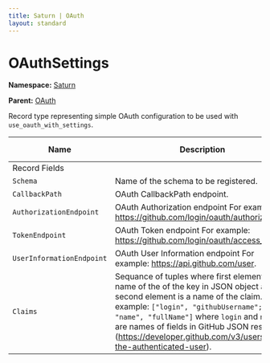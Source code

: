 ```yaml
---
title: Saturn | OAuth
layout: standard
---
```


# OAuthSettings

**Namespace:** [Saturn](./saturn.html)

**Parent:** [OAuth](./saturn-oauth.html)

Record type representing simple OAuth configuration to be used with `use_oauth_with_settings`.

| Name                      | Description                                                                                                                                                                                                                                                                                                                           | Implementation Link                                                                               |
|---------------------------|---------------------------------------------------------------------------------------------------------------------------------------------------------------------------------------------------------------------------------------------------------------------------------------------------------------------------------------|---------------------------------------------------------------------------------------------------|
| Record Fields             |                                                                                                                                                                                                                                                                                                                                       |                                                                                                   |
| `Schema`                  | Name of the schema to be registered.                                                                                                                                                                                                                                                                                                  | [link](https://github.com/SaturnFramework/Saturn/tree/master/src/Saturn/Authentication.fs#L23-23) |
| `CallbackPath`            | OAuth CallbackPath endpoint.                                                                                                                                                                                                                                                                                                          | [link](https://github.com/SaturnFramework/Saturn/tree/master/src/Saturn/Authentication.fs#L25-25) |
| `AuthorizationEndpoint`   | OAuth Authorization endpoint For example: https://github.com/login/oauth/authorize.                                                                                                                                                                                                                                                   | [link](https://github.com/SaturnFramework/Saturn/tree/master/src/Saturn/Authentication.fs#L28-28) |
| `TokenEndpoint`           | OAuth Token endpoint For example: https://github.com/login/oauth/access_token.                                                                                                                                                                                                                                                        | [link](https://github.com/SaturnFramework/Saturn/tree/master/src/Saturn/Authentication.fs#L31-31) |
| `UserInformationEndpoint` | OAuth User Information endpoint For example: https://api.github.com/user.                                                                                                                                                                                                                                                             | [link](https://github.com/SaturnFramework/Saturn/tree/master/src/Saturn/Authentication.fs#L34-34) |
| `Claims`                  | Sequance of tuples where first element is a name of the of the key in JSON object and second element is a name of the claim. For example: `["login", "githubUsername"; "name", "fullName"]` where `login` and `name` are names of fields in GitHub JSON response (https://developer.github.com/v3/users/#get-the-authenticated-user). | [link](https://github.com/SaturnFramework/Saturn/tree/master/src/Saturn/Authentication.fs#L37-37) |
